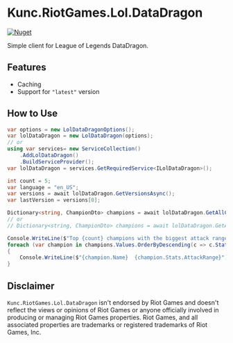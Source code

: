 # Kunc.RiotGames.Lol.DataDragon
[![Nuget](https://img.shields.io/nuget/v/Kunc.RiotGames.Lol.DataDragon?logo=NuGet&logoColor=blue&style=flat-square)](https://www.nuget.org/packages/Kunc.RiotGames.Lol.DataDragon)

Simple client for League of Legends DataDragon.

## Features
- Caching
- Support for `"latest"` version

## How to Use
```cs
var options = new LolDataDragonOptions();
var lolDataDragon = new LolDataDragon(options);
// or
using var services= new ServiceCollection()
    .AddLolDataDragon()
    .BuildServiceProvider();
var lolDataDragon = services.GetRequiredService<ILolDataDragon>();

int count = 5;
var language = "en_US";
var versions = await lolDataDragon.GetVersionsAsync();
var lastVersion = versions[0];

Dictionary<string, ChampionDto> champions = await lolDataDragon.GetAllChampionsAsync(lastVersion, language);
// or
// Dictionary<string, ChampionDto> champions = await lolDataDragon.GetAllChampionsAsync("latest", language);

Console.WriteLine($"Top {count} champions with the biggest attack range:");
foreach (var champion in champions.Values.OrderByDescending(c => c.Stats.AttackRange).Take(count))
{
    Console.WriteLine($"{champion.Name}  {champion.Stats.AttackRange}");
}
```

## Disclaimer
`Kunc.RiotGames.Lol.DataDragon` isn't endorsed by Riot Games and doesn't reflect the views or opinions of Riot Games or anyone officially involved in producing or managing Riot Games properties. Riot Games, and all associated properties are trademarks or registered trademarks of Riot Games, Inc.
